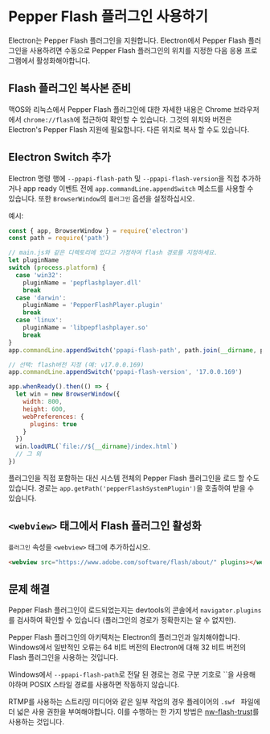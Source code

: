 # Pepper Flash 플러그인 사용하기

Electron는 Pepper Flash 플러그인을 지원합니다. Electron에서 Pepper Flash 플러그인을 사용하려면 수동으로 Pepper Flash 플러그인의 위치를 지정한 다음 응용 프로그램에서 활성화해야합니다.

## Flash 플러그인 복사본 준비

맥OS와 리눅스에서 Pepper Flash 플러그인에 대한 자세한 내용은 Chrome 브라우저에서 `chrome://flash`에 접근하여 확인할 수 있습니다. 그것의 위치와 버전은 Electron's Pepper Flash 지원에 필요합니다. 다른 위치로 복사 할 수도 있습니다.

## Electron Switch 추가

Electron 명령 행에 `--ppapi-flash-path` 및 `--ppapi-flash-version`을 직접 추가하거나 app ready 이벤트 전에 `app.commandLine.appendSwitch` 메소드를 사용할 수 있습니다. 또한 `BrowserWindow`의 `플러그인` 옵션을 설정하십시오.

예시:

```javascript
const { app, BrowserWindow } = require('electron')
const path = require('path')

// main.js와 같은 디렉토리에 있다고 가정하여 flash 경로를 지정하세요.
let pluginName
switch (process.platform) {
  case 'win32':
    pluginName = 'pepflashplayer.dll'
    break
  case 'darwin':
    pluginName = 'PepperFlashPlayer.plugin'
    break
  case 'linux':
    pluginName = 'libpepflashplayer.so'
    break
}
app.commandLine.appendSwitch('ppapi-flash-path', path.join(__dirname, pluginName))

// 선택: flash버전 지정 (예: v17.0.0.169)
app.commandLine.appendSwitch('ppapi-flash-version', '17.0.0.169')

app.whenReady().then(() => {
  let win = new BrowserWindow({
    width: 800,
    height: 600,
    webPreferences: {
      plugins: true
    }
  })
  win.loadURL(`file://${__dirname}/index.html`)
  // 그 외
})
```

플러그인을 직접 포함하는 대신 시스템 전체의 Pepper Flash 플러그인을 로드 할 수도 있습니다. 경로는 `app.getPath('pepperFlashSystemPlugin')`을 호출하여 받을 수 있습니다.

## `<webview>` 태그에서 Flash 플러그인 활성화

`플러그인` 속성을 `<webview>` 태그에 추가하십시오.

```html
<webview src="https://www.adobe.com/software/flash/about/" plugins></webview>
```

## 문제 해결

Pepper Flash 플러그인이 로드되었는지는 devtools의 콘솔에서 `navigator.plugins`를 검사하여 확인할 수 있습니다 (플러그인의 경로가 정확한지는 알 수 없지만).

Pepper Flash 플러그인의 아키텍처는 Electron의 플러그인과 일치해야합니다. Windows에서 일반적인 오류는 64 비트 버전의 Electron에 대해 32 비트 버전의 Flash 플러그인을 사용하는 것입니다.

Windows에서 `--ppapi-flash-path`로 전달 된 경로는 경로 구분 기호로 ``을 사용해야하며 POSIX 스타일 경로를 사용하면 작동하지 않습니다.

RTMP를 사용하는 스트리밍 미디어와 같은 일부 작업의 경우 플레이어의 `.swf ` 파일에 더 넓은 사용 권한을 부여해야합니다. 이를 수행하는 한 가지 방법은 [nw-flash-trust](https://github.com/szwacz/nw-flash-trust)를 사용하는 것입니다.